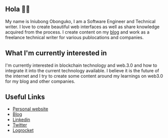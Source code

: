 ## Hola 👋🏾

My name is Iniubong Obonguko, I am a Software Engineer and Technical writer. I love to create beautiful web interfaces as well as share knowledge acquired from the process. 
I create content on my [blog](https://blog.iniubongobonguko.com) and work as a freelance technical writer for various publocations and companies.

## What I'm currently interested in

I'm currently interested in blockchain technology and web.3.0 and how to integrate it into the current technology available. I believe it is the future of the internet and I try to create some content around my learnings on web3.0 for my blog and other companies.

## Useful Links


- [Personal website](https://iniubongobonguko.com)
- [Blog](https://blog.iniubongobonguko.com)
- [Linkedin](https://linkedin.com/in/iniubongobonguko)
- [Twitter](https://twitter.com/IObonguko)
- [Logrocket](https://blog.logrocket.com/author/iniubongobonguko)